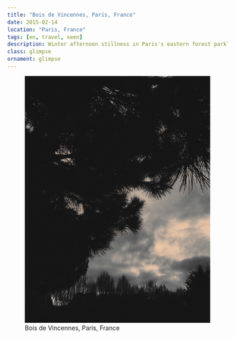 ```yaml
---
title: "Bois de Vincennes, Paris, France"
date: 2015-02-14
location: "Paris, France"
tags: [en, travel, seen]
description: Winter afternoon stillness in Paris's eastern forest parkland.
class: glimpse
ornament: glimpse
---
```


<figure>
  <img src="/assets/img/2015-02-14-bois-de-vincennes-paris-france.jpeg" alt="Bois de Vincennes, Paris, France">
  <figcaption>Bois de Vincennes, Paris, France</figcaption>
</figure>
